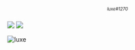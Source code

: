 <h1 align="center">
      <h6 style="margin-top: -14px; font-size: 10px;" align="center">luxe#1270</h6>

  
   <a align="center">
  <img src="https://github-readme-stats.vercel.app/api/top-langs/?username=VissiinLuxe&layout=compact&theme=omni" />
</a>
</a>
<a align="center">
  <img src="https://github-readme-stats.vercel.app/api?username=VissiinLuxe&show_icons=true&theme=omni" />
</a>
  
  <p align="left"><img src="https://komarev.com/ghpvc/?username=VISSIINLUXE" alt="luxe" /></p>

